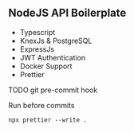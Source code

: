 ## NodeJS API Boilerplate

- Typescript
- KnexJs & PostgreSQL
- ExpressJs
- JWT Authentication
- Docker Support
- Prettier

TODO git pre-commit hook

Run before commits

    npx prettier --write .
